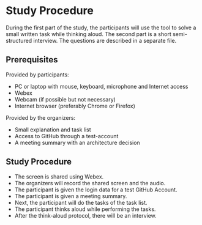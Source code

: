 # Study Procedure

During the first part of the study, the participants will use the tool to solve a small written task while thinking aloud.
The second part is a short semi-structured interview.
The questions are described in a separate file.

## Prerequisites

Provided by participants:

* PC or laptop with mouse, keyboard, microphone and Internet access
* Webex
* Webcam (if possible but not necessary)
* Internet browser (preferably Chrome or Firefox)

Provided by the organizers:

* Small explanation and task list
* Access to GitHub through a test-account
* A meeting summary with an architecture decision

## Study Procedure

* The screen is shared using Webex.
* The organizers will record the shared screen and the audio.
* The participant is given the login data for a test GitHub Account.
* The participant is given a meeting summary.
* Next, the participant will do the tasks of the task list.
* The participant thinks aloud while performing the tasks.
* After the think-aloud protocol, there will be an interview.
